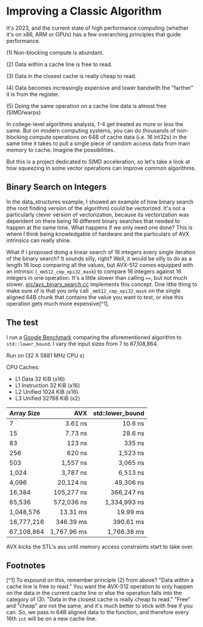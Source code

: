 # Improving a Classic Algorithm

It's 2023, and the current state of high performance computing (whether it's on x86, ARM or GPUs) has a few overarching principles that guide performance. 

(1) Non-blocking compute is abundant.

(2) Data within a cache line is free to read.

(3) Data in the closest cache is really cheap to read.

(4) Data becomes increasingly expensive and lower bandwith the "farther" it is from the register.

(5) Doing the same operation on a cache line data is almost free (SIMD/warps)

In college-level algorithms analysis, 1-4 get treated as more or less the same. But on modern computing systems, you can do thousands of non-blocking compute operations on 64B of cache data (i.e. 16 int32s) in the same time it takes to pull a single piece of random access data from main memory to cache. Imagine the possibilities. 

But this is a project dedicated to SIMD acceleration, so let's take a look at how squeezing in some vector operations can improve common algorithms.

## Binary Search on Integers

In the data_structures example, I showed an example of how binary search (the root finding version of the algorithm) could be vectorized. It's not a particularly clever version of vectorization, because its vectorization was dependent on there being 16 different binary searches that needed to happen at the same time. What happens if we only need one done? This is where I think being knowledgable of hardware and the particulars of AVX intrinsics can really shine. 

What if I proposed doing a linear search of 16 integers every single iteration of the binary search? It sounds silly, right? Well, it would be silly to do as a length 16 loop comparing all the values, but AVX-512 comes equipped with an intrinsic (`_mm512_cmp_epi32_mask`) to compare 16 integers against 16 integers in one operation. It's a little slower than calling `==`, but not much slower. [src/avx_binary_search.cc](src/avx_binary_search.cc) implements this concept. One little thing to make sure of is that you only call `_mm512_cmp_epi32_mask` on the single aligned 64B chunk that contains the value you want to test, or else this operation gets much more expensive[^1].

## The test

I run a [Google Benchmark](https://github.com/google/benchmark) comparing the aforementioned algorithm to `std::lower_bound`.  I vary the input sizes from 7 to 67,108,864. 

Run on (32 X 5881 MHz CPU s)

CPU Caches:
- L1 Data 32 KiB (x16)
- L1 Instruction 32 KiB (x16)
- L2 Unified 1024 KiB (x16)
- L3 Unified 32768 KiB (x2)

|Array Size       |           AVX   |    std::lower_bound |
|:----------------|----------------:|--------:|
| 7               |        3.61 ns  |         10.6 ns | 
| 15              |        7.73 ns  |         28.6 ns |
| 83              |         123 ns  |          335 ns |
| 256             |         620 ns  |        1,523 ns |
| 503             |       1,557 ns  |        3,065 ns |
| 1,024           |       3,787 ns  |        6,513 ns |
| 4,096           |      20,124 ns  |       49,306 ns |
| 16,384          |     105,277 ns  |      366,247 ns |
| 65,536          |     572,036 ns  |    1,334,993 ns |
| 1,048,576       |       13.31 ms  |        19.99 ms |
| 16,777,216      |      346.39 ms  |       390.61 ms |
| 67,108,864      |    1,767.96 ms  |     1,766.38 ms |

AVX kicks the STL's ass until memory access constraints start to take over. 

## Footnotes

[^1] To expound on this, remember principle (2) from above? "Data within a cache line is free to read." You want the AVX-512 operation to only happen on the data in the current cache line or else the operation falls into the category of (3): "Data in the closest cache is really cheap to read." "Free" and "cheap" are not the same, and it's much better to stick with free if you can. So, we pass in 64B aligned data to the function, and therefore every 16th `int` will be on a new cache line. 
